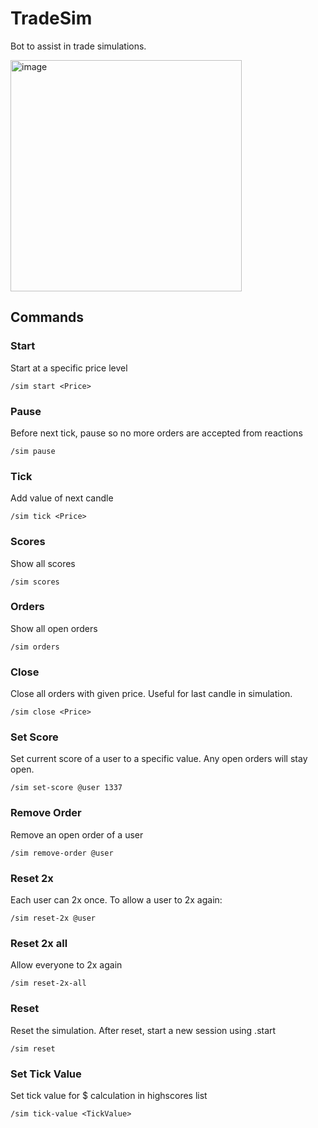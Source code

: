 # TradeSim

Bot to assist in trade simulations.

<img width="370" alt="image" src="https://github.com/olibanjoli/TradeSim/assets/1844103/14b7ce97-3e3a-4d2f-9e8a-2d16e803366e">



## Commands

### Start
Start at a specific price level

```/sim start <Price>```

### Pause
Before next tick, pause so no more orders are accepted from reactions

```/sim pause```

### Tick
Add value of next candle

```/sim tick <Price>```

### Scores
Show all scores

```/sim scores```

### Orders
Show all open orders

```/sim orders```

### Close
Close all orders with given price. Useful for last candle in simulation.

```/sim close <Price>```

### Set Score
Set current score of a user to a specific value. Any open orders will stay open.

```/sim set-score @user 1337```

### Remove Order
Remove an open order of a user

```/sim remove-order @user```

### Reset 2x
Each user can 2x once. To allow a user to 2x again:

```/sim reset-2x @user```

### Reset 2x all
Allow everyone to 2x again

```/sim reset-2x-all```

### Reset
Reset the simulation. After reset, start a new session using .start <Price>

```/sim reset```

### Set Tick Value
Set tick value for $ calculation in highscores list

```/sim tick-value <TickValue>```
